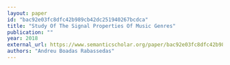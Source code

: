 ```yaml
---
layout: paper
id: "bac92e03fc8dfc42b989cb42dc251940267bcdca"
title: "Study Of The Signal Properties Of Music Genres"
publication: ""
year: 2018
external_url: https://www.semanticscholar.org/paper/bac92e03fc8dfc42b989cb42dc251940267bcdca
authors: "Andreu Boadas Rabassedas"
---
```

